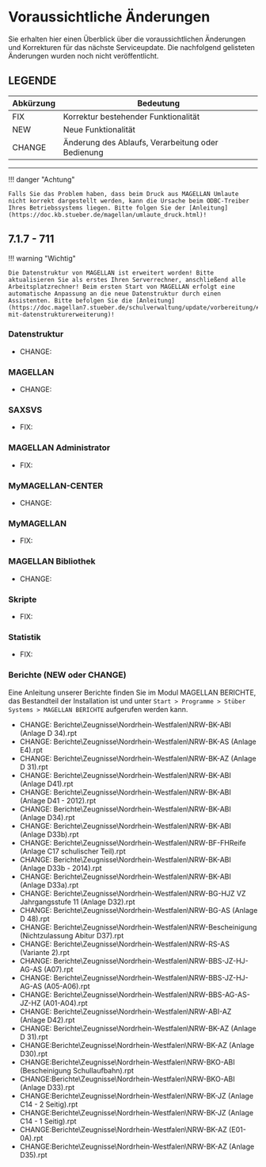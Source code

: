 # Voraussichtliche Änderungen

Sie erhalten hier einen Überblick über die voraussichtlichen Änderungen und Korrekturen für das nächste Serviceupdate. Die nachfolgend gelisteten Änderungen wurden noch nicht veröffentlicht.

## LEGENDE

Abkürzung | Bedeutung
--------- | ---------
FIX       | Korrektur bestehender Funktionalität
NEW       | Neue Funktionalität
CHANGE    | Änderung des Ablaufs, Verarbeitung oder Bedienung

---

!!! danger "Achtung"

    Falls Sie das Problem haben, dass beim Druck aus MAGELLAN Umlaute nicht korrekt dargestellt werden, kann die Ursache beim ODBC-Treiber Ihres Betriebssystems liegen. Bitte folgen Sie der [Anleitung](https://doc.kb.stueber.de/magellan/umlaute_druck.html)!

## 7.1.7 - 711

!!! warning "Wichtig"

    Die Datenstruktur von MAGELLAN ist erweitert worden! Bitte aktualisieren Sie als erstes Ihren Serverrechner, anschließend alle Arbeitsplatzrechner! Beim ersten Start von MAGELLAN erfolgt eine automatische Anpassung an die neue Datenstruktur durch einen Assistenten. Bitte befolgen Sie die [Anleitung](https://doc.magellan7.stueber.de/schulverwaltung/update/vorbereitung/#updates-mit-datenstrukturerweiterung)!

### Datenstruktur

* CHANGE:  

### MAGELLAN

* CHANGE: 

### SAXSVS

* FIX: 

### MAGELLAN Administrator

* FIX: 

### MyMAGELLAN-CENTER

* CHANGE: 

### MyMAGELLAN

* FIX:

### MAGELLAN Bibliothek

* CHANGE:

### Skripte

* FIX: 

### Statistik

* FIX:

### Berichte (NEW oder CHANGE)

Eine Anleitung unserer Berichte finden Sie im Modul MAGELLAN BERICHTE, das Bestandteil der Installation ist und unter `Start > Programme > Stüber Systems > MAGELLAN BERICHTE` aufgerufen werden kann.

* CHANGE: Berichte\Zeugnisse\Nordrhein-Westfalen\NRW-BK-ABI (Anlage D 34).rpt
* CHANGE: Berichte\Zeugnisse\Nordrhein-Westfalen\NRW-BK-AS (Anlage E4).rpt
* CHANGE: Berichte\Zeugnisse\Nordrhein-Westfalen\NRW-BK-AZ (Anlage D 31).rpt
* CHANGE: Berichte\Zeugnisse\Nordrhein-Westfalen\NRW-BK-ABI (Anlage D41).rpt
* CHANGE: Berichte\Zeugnisse\Nordrhein-Westfalen\NRW-BK-ABI (Anlage D41 - 2012).rpt
* CHANGE: Berichte\Zeugnisse\Nordrhein-Westfalen\NRW-BK-ABI (Anlage D34).rpt
* CHANGE: Berichte\Zeugnisse\Nordrhein-Westfalen\NRW-BK-ABI (Anlage D33b).rpt
* CHANGE: Berichte\Zeugnisse\Nordrhein-Westfalen\NRW-BF-FHReife (Anlage C17 schulischer Teil).rpt
* CHANGE: Berichte\Zeugnisse\Nordrhein-Westfalen\NRW-BK-ABI (Anlage D33b - 2014).rpt
* CHANGE: Berichte\Zeugnisse\Nordrhein-Westfalen\NRW-BK-ABI (Anlage D33a).rpt
* CHANGE: Berichte\Zeugnisse\Nordrhein-Westfalen\NRW-BG-HJZ VZ Jahrgangsstufe 11 (Anlage D32).rpt
* CHANGE: Berichte\Zeugnisse\Nordrhein-Westfalen\NRW-BG-AS (Anlage D 48).rpt
* CHANGE: Berichte\Zeugnisse\Nordrhein-Westfalen\NRW-Bescheinigung (Nichtzulassung Abitur D37).rpt
* CHANGE: Berichte\Zeugnisse\Nordrhein-Westfalen\NRW-RS-AS (Variante 2).rpt
* CHANGE: Berichte\Zeugnisse\Nordrhein-Westfalen\NRW-BBS-JZ-HJ-AG-AS (A07).rpt
* CHANGE: Berichte\Zeugnisse\Nordrhein-Westfalen\NRW-BBS-JZ-HJ-AG-AS (A05-A06).rpt
* CHANGE: Berichte\Zeugnisse\Nordrhein-Westfalen\NRW-BBS-AG-AS-JZ-HZ (A01-A04).rpt
* CHANGE: Berichte\Zeugnisse\Nordrhein-Westfalen\NRW-ABI-AZ  (Anlage D42).rpt
* CHANGE: Berichte\Zeugnisse\Nordrhein-Westfalen\NRW-BK-AZ (Anlage D 31).rpt
* CHANGE:Berichte\Zeugnisse\Nordrhein-Westfalen\NRW-BK-AZ (Anlage D30).rpt
* CHANGE:Berichte\Zeugnisse\Nordrhein-Westfalen\NRW-BKO-ABI (Bescheinigung Schullaufbahn).rpt
* CHANGE:Berichte\Zeugnisse\Nordrhein-Westfalen\NRW-BKO-ABI (Anlage D33).rpt
* CHANGE:Berichte\Zeugnisse\Nordrhein-Westfalen\NRW-BK-JZ (Anlage C14 - 2 Seitig).rpt
* CHANGE:Berichte\Zeugnisse\Nordrhein-Westfalen\NRW-BK-JZ (Anlage C14 - 1 Seitig).rpt
* CHANGE:Berichte\Zeugnisse\Nordrhein-Westfalen\NRW-BK-AZ (E01-0A).rpt
* CHANGE:Berichte\Zeugnisse\Nordrhein-Westfalen\NRW-BK-AZ (Anlage D35).rpt